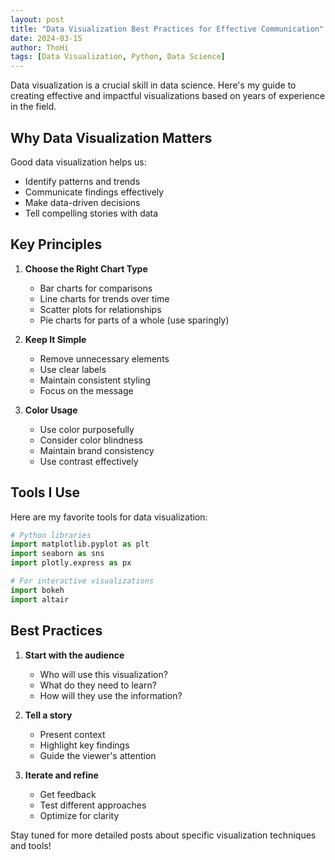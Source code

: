 ```yaml
---
layout: post
title: "Data Visualization Best Practices for Effective Communication"
date: 2024-03-15
author: ThoHi
tags: [Data Visualization, Python, Data Science]
---
```


Data visualization is a crucial skill in data science. Here's my guide to creating effective and impactful visualizations based on years of experience in the field.

## Why Data Visualization Matters

Good data visualization helps us:
- Identify patterns and trends
- Communicate findings effectively
- Make data-driven decisions
- Tell compelling stories with data

## Key Principles

1. **Choose the Right Chart Type**
   - Bar charts for comparisons
   - Line charts for trends over time
   - Scatter plots for relationships
   - Pie charts for parts of a whole (use sparingly)

2. **Keep It Simple**
   - Remove unnecessary elements
   - Use clear labels
   - Maintain consistent styling
   - Focus on the message

3. **Color Usage**
   - Use color purposefully
   - Consider color blindness
   - Maintain brand consistency
   - Use contrast effectively

## Tools I Use

Here are my favorite tools for data visualization:

```python
# Python libraries
import matplotlib.pyplot as plt
import seaborn as sns
import plotly.express as px

# For interactive visualizations
import bokeh
import altair
```

## Best Practices

1. **Start with the audience**
   - Who will use this visualization?
   - What do they need to learn?
   - How will they use the information?

2. **Tell a story**
   - Present context
   - Highlight key findings
   - Guide the viewer's attention

3. **Iterate and refine**
   - Get feedback
   - Test different approaches
   - Optimize for clarity

Stay tuned for more detailed posts about specific visualization techniques and tools! 